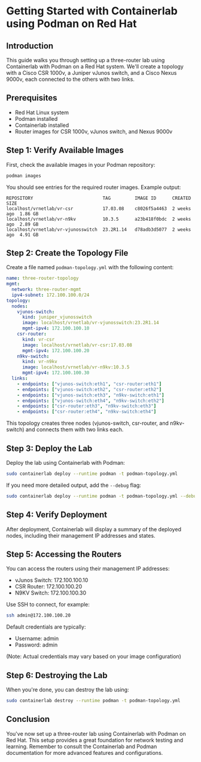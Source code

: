 # Getting Started with Containerlab using Podman on Red Hat

## Introduction

This guide walks you through setting up a three-router lab using Containerlab with Podman on a Red Hat system. We'll create a topology with a Cisco CSR 1000v, a Juniper vJunos switch, and a Cisco Nexus 9000v, each connected to the others with two links.

## Prerequisites

- Red Hat Linux system
- Podman installed
- Containerlab installed
- Router images for CSR 1000v, vJunos switch, and Nexus 9000v

## Step 1: Verify Available Images

First, check the available images in your Podman repository:

```bash
podman images
```

You should see entries for the required router images. Example output:

```
REPOSITORY                          TAG         IMAGE ID      CREATED      SIZE
localhost/vrnetlab/vr-csr           17.03.08    c8026f5a4463  2 weeks ago  1.86 GB
localhost/vrnetlab/vr-n9kv          10.3.5      a23b418f0bdc  2 weeks ago  2.89 GB
localhost/vrnetlab/vr-vjunosswitch  23.2R1.14   d78adb3d5077  2 weeks ago  4.91 GB
```

## Step 2: Create the Topology File

Create a file named `podman-topology.yml` with the following content:

```yaml
name: three-router-topology
mgmt:
  network: three-router-mgmt
  ipv4-subnet: 172.100.100.0/24
topology:
  nodes:
    vjunos-switch:
      kind: juniper_vjunosswitch
      image: localhost/vrnetlab/vr-vjunosswitch:23.2R1.14
      mgmt-ipv4: 172.100.100.10
    csr-router:
      kind: vr-csr
      image: localhost/vrnetlab/vr-csr:17.03.08
      mgmt-ipv4: 172.100.100.20
    n9kv-switch:
      kind: vr-n9kv
      image: localhost/vrnetlab/vr-n9kv:10.3.5
      mgmt-ipv4: 172.100.100.30
  links:
    - endpoints: ["vjunos-switch:eth1", "csr-router:eth1"]
    - endpoints: ["vjunos-switch:eth2", "csr-router:eth2"]
    - endpoints: ["vjunos-switch:eth3", "n9kv-switch:eth1"]
    - endpoints: ["vjunos-switch:eth4", "n9kv-switch:eth2"]
    - endpoints: ["csr-router:eth3", "n9kv-switch:eth3"]
    - endpoints: ["csr-router:eth4", "n9kv-switch:eth4"]
```

This topology creates three nodes (vjunos-switch, csr-router, and n9kv-switch) and connects them with two links each.

## Step 3: Deploy the Lab

Deploy the lab using Containerlab with Podman:

```bash
sudo containerlab deploy --runtime podman -t podman-topology.yml
```

If you need more detailed output, add the `--debug` flag:

```bash
sudo containerlab deploy --runtime podman -t podman-topology.yml --debug
```

## Step 4: Verify Deployment

After deployment, Containerlab will display a summary of the deployed nodes, including their management IP addresses and states.

## Step 5: Accessing the Routers

You can access the routers using their management IP addresses:

- vJunos Switch: 172.100.100.10
- CSR Router: 172.100.100.20
- N9KV Switch: 172.100.100.30

Use SSH to connect, for example:

```bash
ssh admin@172.100.100.20
```

Default credentials are typically:
- Username: admin
- Password: admin

(Note: Actual credentials may vary based on your image configuration)

## Step 6: Destroying the Lab

When you're done, you can destroy the lab using:

```bash
sudo containerlab destroy --runtime podman -t podman-topology.yml
```

## Conclusion

You've now set up a three-router lab using Containerlab with Podman on Red Hat. This setup provides a great foundation for network testing and learning. Remember to consult the Containerlab and Podman documentation for more advanced features and configurations.
